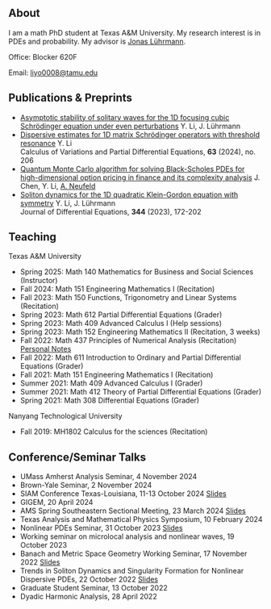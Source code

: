 ## About

I am a math PhD student at Texas A&M University. My research interest is in PDEs and probability. My advisor is [Jonas Lührmann](https://www.math.tamu.edu/~luhrmann/).

Office: Blocker 620F

Email: liyo0008@tamu.edu

## Publications & Preprints
- [Asymptotic stability of solitary waves for the 1D focusing cubic Schrödinger equation under even perturbations](https://arxiv.org/abs/2408.15427)
Y. Li, J. Lührmann
- [Dispersive estimates for 1D matrix Schrödinger operators with threshold resonance](https://arxiv.org/abs/2307.04943)
Y. Li\
Calculus of Variations and Partial Differential Equations, **63** (2024), no. 206
- [Quantum Monte Carlo algorithm for solving Black-Scholes PDEs for high-dimensional option pricing in finance and its complexity analysis](https://arxiv.org/abs/2301.09241)
J. Chen, Y. Li, [A. Neufeld](https://personal.ntu.edu.sg/ariel.neufeld/)
- [Soliton dynamics for the 1D quadratic Klein-Gordon equation with symmetry](https://arxiv.org/abs/2203.11371)
Y. Li, J. Lührmann\
Journal of Differential Equations, **344** (2023), 172-202

## Teaching
Texas A&M University
- Spring 2025: Math 140 Mathematics for Business and Social Sciences (Instructor)
- Fall 2024: Math 151 Engineering Mathematics I (Recitation)
- Fall 2023: Math 150 Functions, Trigonometry and Linear Systems (Recitation)
- Spring 2023: Math 612 Partial Differential Equations (Grader)
- Spring 2023: Math 409 Advanced Calculus I (Help sessions)
- Spring 2023: Math 152 Engineering Mathematics II (Recitation, 3 weeks)
- Fall 2022: Math 437 Principles of Numerical Analysis (Recitation) [Personal Notes](https://1drv.ms/b/s!AiuLen8IsPxCw34svD7rUHM7noNt?e=HSJhp0)
- Fall 2022: Math 611 Introduction to Ordinary and Partial Differential Equations (Grader)
- Fall 2021: Math 151 Engineering Mathematics I (Recitation)
- Summer 2021: Math 409 Advanced Calculus I (Grader)
- Summer 2021: Math 412 Theory of Partial Differential Equations (Grader)
- Spring 2021: Math 308 Differential Equations (Grader)

Nanyang Technological University 
- Fall 2019: MH1802 Calculus for the sciences (Recitation)

## Conference/Seminar Talks
- UMass Amherst Analysis Seminar, 4 November 2024
- Brown-Yale Seminar, 2 November 2024
- SIAM Conference Texas-Louisiana, 11-13 October 2024 [Slides](https://1drv.ms/b/s!AiuLen8IsPxCgdg48UmdOTR4HAPfSw?e=gyGrVk)
- GIGEM, 20 April 2024
- AMS Spring Southeastern Sectional Meeting, 23 March 2024 [Slides](https://1drv.ms/b/s!AiuLen8IsPxCgb8Juluxn_JReAASuQ?e=vrxbdn)
- Texas Analysis and Mathematical Physics Symposium, 10 February 2024
- Nonlinear PDEs Seminar, 31 October 2023 [Slides](https://1drv.ms/b/s!AiuLen8IsPxCgbET8C1SMpKISG5AVA?e=nhblUI)
- Working seminar on microlocal analysis and nonlinear waves, 19 October 2023
- Banach and Metric Space Geometry Working Seminar, 17 November 2022 [Slides](https://1drv.ms/b/s!AiuLen8IsPxCgZBdHDqhSxGMkUhWgg?e=qDXQc3)
- Trends in Soliton Dynamics and Singularity Formation for Nonlinear Dispersive PDEs, 22 October 2022 [Slides](https://1drv.ms/b/s!AiuLen8IsPxCgY4mro-xUSo5BoGEYw?e=1e5quj)
- Graduate Student Seminar, 13 October 2022
- Dyadic Harmonic Analysis, 28 April 2022
